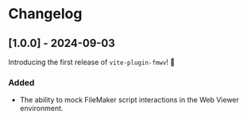# Changelog


## [1.0.0] - 2024-09-03

Introducing the first release of `vite-plugin-fmwv`! 🎉

### Added

- The ability to mock FileMaker script interactions in the Web Viewer environment.
